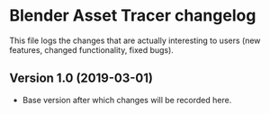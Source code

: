 # Blender Asset Tracer changelog

This file logs the changes that are actually interesting to users (new features,
changed functionality, fixed bugs).


## Version 1.0 (2019-03-01)

- Base version after which changes will be recorded here.
